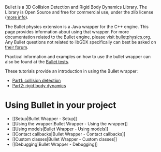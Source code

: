 Bullet is a 3D Collision Detection and Rigid Body Dynamics Library. The Library is Open Source and free for commercial use, under the zlib license ([more info](http://bulletphysics.org/mediawiki-1.5.8/index.php/LICENSE)).

The Bullet physics extension is a Java wrapper for the C++ engine. This page provides information about using that wrapper. For more documentation related to the Bullet engine, please visit [bulletphysics.org](http://bulletphysics.org). Any Bullet questions not related to libGDX specifically can best be asked on [their forum](http://www.bulletphysics.org/Bullet/phpBB3/).

Practical information and examples on how to use the bullet wrapper can also be found at the [Bullet tests](https://github.com/libgdx/libgdx/tree/master/tests/gdx-tests/src/com/badlogic/gdx/tests/bullet).

These tutorials provide an introduction in using the Bullet wrapper:
* [Part1: collision detection](https://xoppa.github.io/blog/using-the-libgdx-3d-physics-bullet-wrapper-part1/)
* [Part2: rigid body dynamics](https://xoppa.github.io/blog/using-the-libgdx-3d-physics-bullet-wrapper-part2/)

# <a id="Using_Bullet_in_your_project"></a>Using Bullet in your project #
* [[Setup|Bullet Wrapper - Setup]]
* [[Using the wrapper|Bullet Wrapper - Using the wrapper]]
* [[Using models|Bullet Wrapper - Using models]]
* [[Contact callbacks|Bullet Wrapper - Contact callbacks]]
* [[Custom classes|Bullet Wrapper - Custom classes]]
* [[Debugging|Bullet Wrapper - Debugging]]